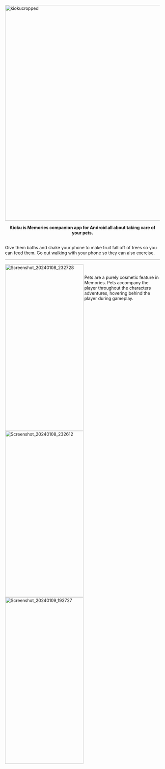 <img width="1600" height="700" alt="kiokucropped" src="https://github.com/user-attachments/assets/5aabb4b8-106d-4c63-be27-b7f089f995cd" />
<br/>

  **<p align="center"> Kioku is Memories companion app for Android all about taking care of your pets. </p>**
<br/>
Give them baths and shake your phone to make fruit fall off of trees so you can feed them. Go out walking with your phone so they can also exercise.
<hr/>
<img align="left" width="255.31914893617021276595744680851" height="540.63829787234042553191489361702" alt="Screenshot_20240108_232728" src="https://github.com/user-attachments/assets/f40834cd-5b32-4d00-b693-d6f512916468" />
<img align="left" width="255.31914893617021276595744680851" height="540.63829787234042553191489361702" alt="Screenshot_20240108_232612" src="https://github.com/user-attachments/assets/7b3039d4-ec75-4ea8-951e-1e1b55f1fe34" />
<img align="left" width="255.31914893617021276595744680851" height="540.63829787234042553191489361702" alt="Screenshot_20240109_192727" src="https://github.com/user-attachments/assets/02347ee5-5998-4c48-90df-1364bfe4cbe4" />
<br/>
<br/>
Pets are a purely cosmetic feature in Memories. Pets accompany the player throughout the characters adventures, hovering behind the player during gameplay.
